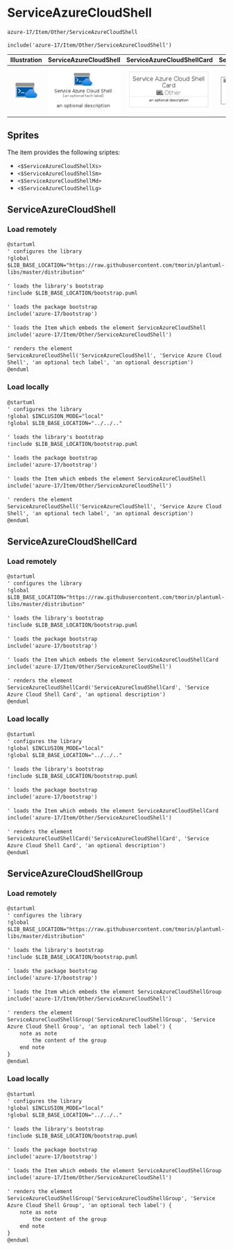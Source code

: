# ServiceAzureCloudShell


```text
azure-17/Item/Other/ServiceAzureCloudShell
```

```text
include('azure-17/Item/Other/ServiceAzureCloudShell')
```



| Illustration | ServiceAzureCloudShell | ServiceAzureCloudShellCard | ServiceAzureCloudShellGroup |
| :---: | :---: | :---: | :---: |
| ![illustration for Illustration](../../../azure-17/Item/Other/ServiceAzureCloudShell.png) | ![illustration for ServiceAzureCloudShell](../../../azure-17/Item/Other/ServiceAzureCloudShell.Local.png) | ![illustration for ServiceAzureCloudShellCard](../../../azure-17/Item/Other/ServiceAzureCloudShellCard.Local.png) | ![illustration for ServiceAzureCloudShellGroup](../../../azure-17/Item/Other/ServiceAzureCloudShellGroup.Local.png) |



## Sprites
The item provides the following sriptes:

- `<$ServiceAzureCloudShellXs>`
- `<$ServiceAzureCloudShellSm>`
- `<$ServiceAzureCloudShellMd>`
- `<$ServiceAzureCloudShellLg>`





## ServiceAzureCloudShell

### Load remotely
```plantuml
@startuml
' configures the library
!global $LIB_BASE_LOCATION="https://raw.githubusercontent.com/tmorin/plantuml-libs/master/distribution"

' loads the library's bootstrap
!include $LIB_BASE_LOCATION/bootstrap.puml

' loads the package bootstrap
include('azure-17/bootstrap')

' loads the Item which embeds the element ServiceAzureCloudShell
include('azure-17/Item/Other/ServiceAzureCloudShell')

' renders the element
ServiceAzureCloudShell('ServiceAzureCloudShell', 'Service Azure Cloud Shell', 'an optional tech label', 'an optional description')
@enduml
```

### Load locally
```plantuml
@startuml
' configures the library
!global $INCLUSION_MODE="local"
!global $LIB_BASE_LOCATION="../../.."

' loads the library's bootstrap
!include $LIB_BASE_LOCATION/bootstrap.puml

' loads the package bootstrap
include('azure-17/bootstrap')

' loads the Item which embeds the element ServiceAzureCloudShell
include('azure-17/Item/Other/ServiceAzureCloudShell')

' renders the element
ServiceAzureCloudShell('ServiceAzureCloudShell', 'Service Azure Cloud Shell', 'an optional tech label', 'an optional description')
@enduml
```

## ServiceAzureCloudShellCard

### Load remotely
```plantuml
@startuml
' configures the library
!global $LIB_BASE_LOCATION="https://raw.githubusercontent.com/tmorin/plantuml-libs/master/distribution"

' loads the library's bootstrap
!include $LIB_BASE_LOCATION/bootstrap.puml

' loads the package bootstrap
include('azure-17/bootstrap')

' loads the Item which embeds the element ServiceAzureCloudShellCard
include('azure-17/Item/Other/ServiceAzureCloudShell')

' renders the element
ServiceAzureCloudShellCard('ServiceAzureCloudShellCard', 'Service Azure Cloud Shell Card', 'an optional description')
@enduml
```

### Load locally
```plantuml
@startuml
' configures the library
!global $INCLUSION_MODE="local"
!global $LIB_BASE_LOCATION="../../.."

' loads the library's bootstrap
!include $LIB_BASE_LOCATION/bootstrap.puml

' loads the package bootstrap
include('azure-17/bootstrap')

' loads the Item which embeds the element ServiceAzureCloudShellCard
include('azure-17/Item/Other/ServiceAzureCloudShell')

' renders the element
ServiceAzureCloudShellCard('ServiceAzureCloudShellCard', 'Service Azure Cloud Shell Card', 'an optional description')
@enduml
```

## ServiceAzureCloudShellGroup

### Load remotely
```plantuml
@startuml
' configures the library
!global $LIB_BASE_LOCATION="https://raw.githubusercontent.com/tmorin/plantuml-libs/master/distribution"

' loads the library's bootstrap
!include $LIB_BASE_LOCATION/bootstrap.puml

' loads the package bootstrap
include('azure-17/bootstrap')

' loads the Item which embeds the element ServiceAzureCloudShellGroup
include('azure-17/Item/Other/ServiceAzureCloudShell')

' renders the element
ServiceAzureCloudShellGroup('ServiceAzureCloudShellGroup', 'Service Azure Cloud Shell Group', 'an optional tech label') {
    note as note
        the content of the group
    end note
}
@enduml
```

### Load locally
```plantuml
@startuml
' configures the library
!global $INCLUSION_MODE="local"
!global $LIB_BASE_LOCATION="../../.."

' loads the library's bootstrap
!include $LIB_BASE_LOCATION/bootstrap.puml

' loads the package bootstrap
include('azure-17/bootstrap')

' loads the Item which embeds the element ServiceAzureCloudShellGroup
include('azure-17/Item/Other/ServiceAzureCloudShell')

' renders the element
ServiceAzureCloudShellGroup('ServiceAzureCloudShellGroup', 'Service Azure Cloud Shell Group', 'an optional tech label') {
    note as note
        the content of the group
    end note
}
@enduml
```

